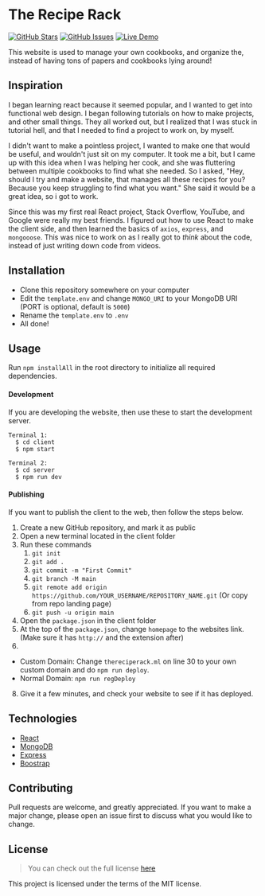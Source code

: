 # The Recipe Rack
[![GitHub Stars](https://img.shields.io/github/stars/DeathlyBower959/thereciperack.svg)](https://github.com/DeathlyBower959/thereciperack/stargazers) [![GitHub Issues](https://img.shields.io/github/issues/DeathlyBower959/thereciperack.svg)](https://github.com/DeathlyBower959/thereciperack/issues) [![Live Demo](https://img.shields.io/badge/demo-online-green.svg)](https://thereciperack.ml)

This website is used to manage your own cookbooks, and organize the, instead of having tons of papers and cookbooks lying around!


## Inspiration
I began learning react because it seemed popular, and I wanted to get into functional web design. I began following tutorials on how to make projects, and other small things. They all worked out, but I realized that I was stuck in tutorial hell, and that I needed to find a project to work on, by myself. 

I didn't want to make a pointless project, I wanted to make one that would be useful, and wouldn't just sit on my computer. It took me a bit, but I came up with this idea when I was helping her cook, and she was fluttering between multiple cookbooks to find what she needed. So I asked, "Hey, should I try and make a website, that manages all these recipes for you? Because you keep struggling to find what you want." She said it would be a great idea, so i got to work. 

Since this was my first real React project, Stack Overflow, YouTube, and Google were really my best friends. I figured out how to use React to make the client side, and then learned the basics of `axios`, `express`, and `mongooose`. This was nice to work on as I really got to *think* about the code, instead of just writing down code from videos. 

## Installation

- Clone this repository somewhere on your computer
- Edit the `template.env` and change `MONGO_URI` to your MongoDB URI (PORT is optional, default is `5000`)
- Rename the `template.env` to `.env`
- All done!

## Usage

Run `npm installAll` in the root directory to initialize all required dependencies.

#### Development
If you are developing the website, then use these to start the development server.
```
Terminal 1:
  $ cd client
  $ npm start
```

```
Terminal 2:
  $ cd server
  $ npm run dev
```

#### Publishing
If you want to publish the client to the web, then follow the steps below.
1. Create a new GitHub repository, and mark it as public
2. Open a new terminal located in the client folder
3. Run these commands 
	1. `git init`
	2. `git add .`
	3. `git commit -m "First Commit"`
	4. `git branch -M main`
	5. `git remote add origin https://github.com/YOUR_USERNAME/REPOSITORY_NAME.git` (Or copy from repo landing page)
	6. `git push -u origin main`
4. Open the `package.json` in the client folder
5. At the top of the `package.json`, change `homepage` to the websites link. (Make sure it has `http://` and the extension after)
6. 
  - Custom Domain: Change `thereciperack.ml` on line 30 to your own custom domain and do `npm run deploy`.
  - Normal Domain: `npm run regDeploy`
8. Give it a few minutes, and check your website to see if it has deployed.

## Technologies
- [React](https://reactjs.org/)
- [MongoDB](https://www.mongodb.com/)
- [Express](https://expressjs.com/)
- [Boostrap](https://react-bootstrap.github.io/)

## Contributing
Pull requests are welcome, and greatly appreciated. If you want to make a major change, please open an issue first to discuss what you would like to change.

## License
> You can check out the full license [here]((https://choosealicense.com/licenses/mit/))

This project is licensed under the terms of the MIT license.
